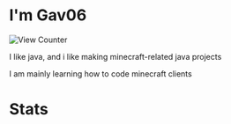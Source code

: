 # I'm Gav06
<img src="https://komarev.com/ghpvc/?username=gav06&style=flat-square" alt="View Counter"/>

I like java, and i like making minecraft-related java projects

I am mainly learning how to code minecraft clients

# Stats
